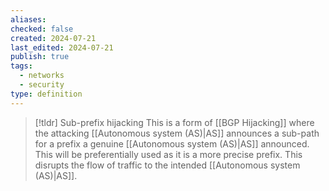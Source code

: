 ```yaml
---
aliases: 
checked: false
created: 2024-07-21
last_edited: 2024-07-21
publish: true
tags:
  - networks
  - security
type: definition
---
```

>[!tldr] Sub-prefix hijacking
>This is a form of [[BGP Hijacking]] where the attacking [[Autonomous system (AS)|AS]] announces a sub-path for a prefix a genuine [[Autonomous system (AS)|AS]] announced. This will be preferentially used as it is a more precise prefix. This disrupts the flow of traffic to the intended [[Autonomous system (AS)|AS]].  

